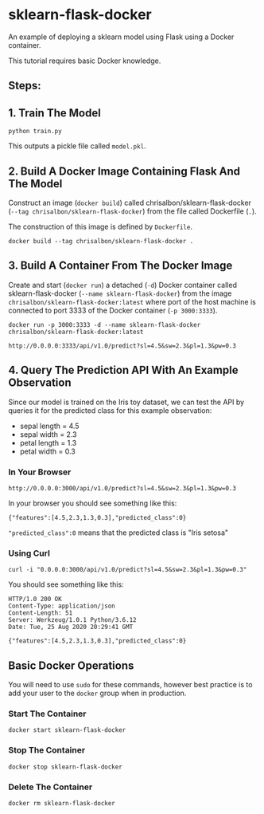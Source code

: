 # sklearn-flask-docker
An example of deploying a sklearn model using Flask using a Docker container.

This tutorial requires basic Docker knowledge.

## Steps:

## 1. Train The Model

`python train.py`

This outputs a pickle file called `model.pkl`.

## 2. Build A Docker Image Containing Flask And The Model

Construct an image (`docker build`) called chrisalbon/sklearn-flask-docker (`--tag chrisalbon/sklearn-flask-docker`) from the file called Dockerfile (`.`).

The construction of this image is defined by `Dockerfile`.

`docker build --tag chrisalbon/sklearn-flask-docker .`

## 3. Build A Container From The Docker Image

Create and start (`docker run`) a detached (`-d`) Docker container called sklearn-flask-docker (`--name sklearn-flask-docker`) from the image `chrisalbon/sklearn-flask-docker:latest` where port of the host machine is connected to port 3333 of the Docker container (`-p 3000:3333`).

`docker run -p 3000:3333 -d --name sklearn-flask-docker chrisalbon/sklearn-flask-docker:latest`

`http://0.0.0.0:3333/api/v1.0/predict?sl=4.5&sw=2.3&pl=1.3&pw=0.3`

## 4. Query The Prediction API With An Example Observation

Since our model is trained on the Iris toy dataset, we can test the API by queries it for the predicted class for this example observation:

- sepal length = 4.5
- sepal width = 2.3
- petal length = 1.3
- petal width = 0.3

### In Your Browser

`http://0.0.0.0:3000/api/v1.0/predict?sl=4.5&sw=2.3&pl=1.3&pw=0.3`

In your browser you should see something like this:
```
{"features":[4.5,2.3,1.3,0.3],"predicted_class":0}
```

`"predicted_class":0` means that the predicted class is "Iris setosa"

### Using Curl

`curl -i "0.0.0.0:3000/api/v1.0/predict?sl=4.5&sw=2.3&pl=1.3&pw=0.3"`

You should see something like this:
```
HTTP/1.0 200 OK
Content-Type: application/json
Content-Length: 51
Server: Werkzeug/1.0.1 Python/3.6.12
Date: Tue, 25 Aug 2020 20:29:41 GMT

{"features":[4.5,2.3,1.3,0.3],"predicted_class":0}
```

## Basic Docker Operations

You will need to use `sudo` for these commands, however best practice is to add your user to the `docker` group when in production.

### Start The Container

`docker start sklearn-flask-docker`

### Stop The Container

`docker stop sklearn-flask-docker`

### Delete The Container

`docker rm sklearn-flask-docker`